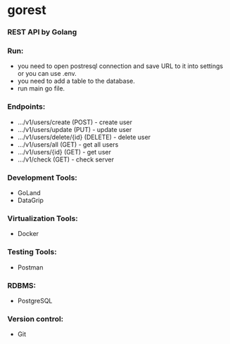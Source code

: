# gorest 

### REST API by Golang

### Run:
- you need to open postresql connection and save URL to it into settings or you can use .env. 
- you need to add a table to the database. 
- run main go file.

### Endpoints:
- .../v1/users/create (POST) - create user 
- .../v1/users/update (PUT) - update user
- .../v1/users/delete/{id} (DELETE) - delete user
- .../v1/users/all (GET) - get all users
- .../v1/users/{id} (GET) - get user
- .../v1/check (GET) - check server

### Development Tools:
- GoLand
- DataGrip

### Virtualization Tools:
- Docker

### Testing Tools:
- Postman

### RDBMS:
- PostgreSQL

### Version control:
- Git
